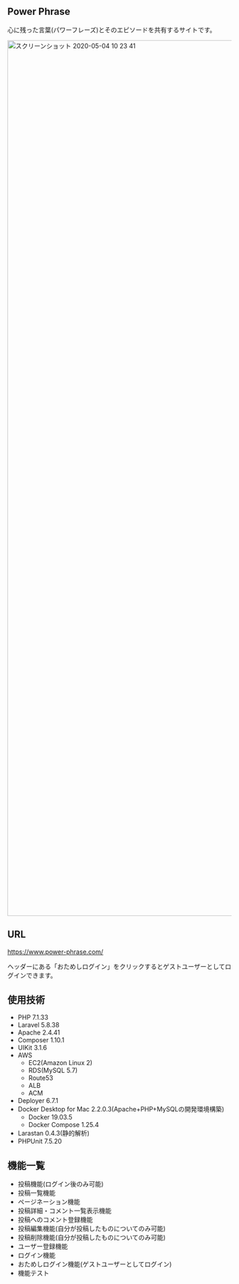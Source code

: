 ## Power Phrase

心に残った言葉(パワーフレーズ)とそのエピソードを共有するサイトです。  

<img width="1965" alt="スクリーンショット 2020-05-04 10 23 41" src="https://user-images.githubusercontent.com/61341861/80930901-78b53e00-8df1-11ea-8872-fcded95ca332.png">

## URL

https://www.power-phrase.com/

ヘッダーにある「おためしログイン」をクリックするとゲストユーザーとしてログインできます。

## 使用技術

- PHP 7.1.33
- Laravel 5.8.38
- Apache 2.4.41
- Composer 1.10.1
- UIKit 3.1.6
- AWS
    - EC2(Amazon Linux 2)
    - RDS(MySQL 5.7)
    - Route53
    - ALB
    - ACM
- Deployer 6.7.1
- Docker Desktop for Mac 2.2.0.3(Apache+PHP+MySQLの開発環境構築)
    - Docker 19.03.5
    - Docker Compose 1.25.4
- Larastan 0.4.3(静的解析)
- PHPUnit 7.5.20

## 機能一覧

- 投稿機能(ログイン後のみ可能)
- 投稿一覧機能
- ページネーション機能
- 投稿詳細・コメント一覧表示機能
- 投稿へのコメント登録機能
- 投稿編集機能(自分が投稿したものについてのみ可能)
- 投稿削除機能(自分が投稿したものについてのみ可能)
- ユーザー登録機能
- ログイン機能
- おためしログイン機能(ゲストユーザーとしてログイン)
- 機能テスト

